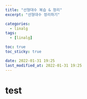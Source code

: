 ```yaml
---
title: "선형대수 복습 & 정리"
excerpt: "선형대수 정리하기"

categories:
  - linalg
tags:
  - [linalg]

toc: true
toc_sticky: true

date: 2022-01-31 19:25
last_modified_at: 2022-01-31 19:25
---
```


# test